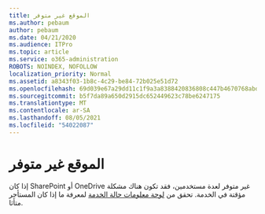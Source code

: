 ```yaml
---
title: الموقع غير متوفر
ms.author: pebaum
author: pebaum
ms.date: 04/21/2020
ms.audience: ITPro
ms.topic: article
ms.service: o365-administration
ROBOTS: NOINDEX, NOFOLLOW
localization_priority: Normal
ms.assetid: a8343f03-1b8c-4c29-be84-72b025e51d72
ms.openlocfilehash: 69d039e67a29dd11c1f9a3a8388420836808c447b4670768abd3dae36d80f8a2
ms.sourcegitcommit: b5f7da89a650d2915dc652449623c78be6247175
ms.translationtype: MT
ms.contentlocale: ar-SA
ms.lasthandoff: 08/05/2021
ms.locfileid: "54022087"
---
```

# <a name="site-is-not-available"></a>الموقع غير متوفر

إذا كان SharePoint أو OneDrive غير متوفر لعدة مستخدمين، فقد تكون هناك مشكلة مؤقتة في الخدمة. تحقق من [لوحة معلومات حالة الخدمة](https://admin.microsoft.com/AdminPortal/Home#/servicehealth) لمعرفة ما إذا كان المستأجر متأثا. 
  

